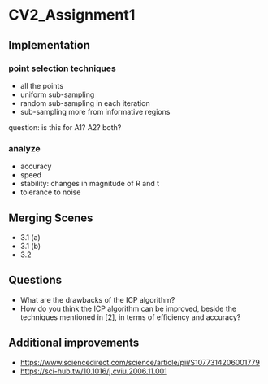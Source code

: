# CV2_Assignment1

## Implementation

### point selection techniques
- all the points
- uniform sub-sampling
- random sub-sampling in each iteration
- sub-sampling more from informative regions

question: is this for A1? A2? both?

### analyze
- accuracy
- speed
- stability: changes in magnitude of R and t
- tolerance to noise

## Merging Scenes

- 3.1 (a)
- 3.1 (b)
- 3.2

## Questions
- What are the drawbacks of the ICP algorithm?
- How do you think the ICP algorithm can be improved, beside the techniques mentioned in [2], in terms of efficiency and accuracy?

## Additional improvements

- https://www.sciencedirect.com/science/article/pii/S1077314206001779
- https://sci-hub.tw/10.1016/j.cviu.2006.11.001
